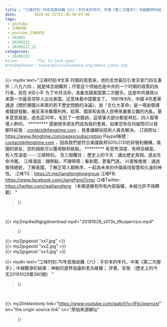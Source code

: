 ```yaml
---
title : "江峰时刻:70年民族劫難《六》：手抄本的年代，中美《第二次握手》；中越戰爭的結果：神秘的邊界協議和老兵維權； 評書、官倒 （歷史上的今天20191029第380期） "
date:        2020-02-22T21:36:58-07:00
tags:
 - youtube
 - 江峰时刻
 - youtube_江峰时刻
 - 202002
 - 20200222
 - 20200222_21
categories:
 - 20200222
#icon:        "fas fa-lock-open"
#resImgTeaser: teaserpics/wikipedia.org/emacs-jokes.png
---
```


{{< mydiv text="江峰时刻:#文革 时期的周恩来，他的去世最后引发天安门四五事件；八九六四 ，就是悼念胡耀邦；尽管这个领袖也是中共的一个时期的政策的执行者。现在 #邓小平 为了中共活命，准备去跟美国第二次握手。这是中共建政以来第一次最高领导人出访美国，这意味着中国要变了。 1981年8月，中國 #共產黨 通過《關於建國以來黨的若干歷史問題的決議》，說『文化大革命』是一場由領導者錯誤發動，被反革命集團利用，給黨、國家和各族人民帶來嚴重災難的內亂。基本意思就是，過去這30年，毛犯了一些錯誤，這壞事大部分都是林彪，四人幫等壞人幹的。     ********* 感謝很多朋友們成為我的會員，如果您有任何疑問可以發郵件給我：contact@jfengtime.com ，我會讓網站技術人員去解決。 订阅网址：https://www.jfengtime.com/pages/subscription Paypal帳號：contact@jfengtime.com ，因為我們是符合美國联邦501(c)(3)的非營利機構，美國的朋友，您的捐款可以獲得聯邦抵稅。     ********* 有思考深度、有時空緯度、有人性溫度-----江峰時刻。 含三個欄目： 歷史上的今天：講出歷史真相，道出生命冷暖。 江峰漫談：蹭熱點，不蹭熱鬧；看新聞，更看門道。 川普推推推：通過推特總統，了解美國，了解正常人類秩序，一起為未來的中國尋找智慧和久違的神性。  江峰TG：https://t.me/jiangfengtimegroup 江峰FB: https://www.facebook.com/JiangFengTime/ 江峰Twitter: https://twitter.com/realjiangfeng （本頻道擁有所有內容版權，未經允許不得轉載） "
>}}
<br>


{{< my2mp4withjpgdownload mp4="20191028_s013s_tfkuqwrnzxi.mp4"
>}}

{{< my2jpgexist "xx1.jpg" >}}<br>
{{< my2jpgexist "xx2.jpg" >}}<br>
{{< my2jpgexist "xx3.jpg" >}}<br>



{{< mydiv text="江峰时刻:70年民族劫難《六》：手抄本的年代，中美《第二次握手》；中越戰爭的結果：神秘的邊界協議和老兵維權； 評書、官倒 （歷史上的今天20191029第380期） "
>}}
<br>

{{< my2linktextonly link="https://www.youtube.com/watch?v=tFkUqwrnzxI"
en="the origin source link" cn="原始來源網址"
>}}


<br>

